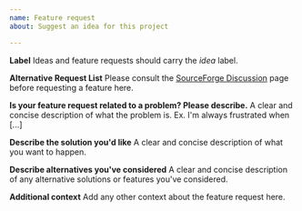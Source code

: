 ```yaml
---
name: Feature request
about: Suggest an idea for this project

---
```


**Label**
Ideas and feature requests should carry the _idea_ label.

**Alternative Request List**
Please consult the [SourceForge Discussion](https://sourceforge.net/p/gerber2pdf/discussion) page before requesting a feature here.

**Is your feature request related to a problem? Please describe.**
A clear and concise description of what the problem is. Ex. I'm always frustrated when [...]

**Describe the solution you'd like**
A clear and concise description of what you want to happen.

**Describe alternatives you've considered**
A clear and concise description of any alternative solutions or features you've considered.

**Additional context**
Add any other context about the feature request here.

